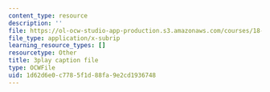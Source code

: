 ```yaml
---
content_type: resource
description: ''
file: https://ol-ocw-studio-app-production.s3.amazonaws.com/courses/18-01sc-single-variable-calculus-fall-2010/1d62d6e0c7785f1d88fa9e2cd1936748_BGE3wb7H2PA.vtt
file_type: application/x-subrip
learning_resource_types: []
resourcetype: Other
title: 3play caption file
type: OCWFile
uid: 1d62d6e0-c778-5f1d-88fa-9e2cd1936748
---
```


